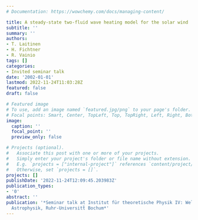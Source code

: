 ```yaml
---
# Documentation: https://wowchemy.com/docs/managing-content/

title: A steady-state two-fluid wave heating model for the solar wind
subtitle: ''
summary: ''
authors:
- T. Laitinen
- H. Fichtner
- R. Vainio
tags: []
categories:
- Invited seminar talk
date: '2002-01-01'
lastmod: 2022-11-24T11:03:28Z
featured: false
draft: false

# Featured image
# To use, add an image named `featured.jpg/png` to your page's folder.
# Focal points: Smart, Center, TopLeft, Top, TopRight, Left, Right, BottomLeft, Bottom, BottomRight.
image:
  caption: ''
  focal_point: ''
  preview_only: false

# Projects (optional).
#   Associate this post with one or more of your projects.
#   Simply enter your project's folder or file name without extension.
#   E.g. `projects = ["internal-project"]` references `content/project/deep-learning/index.md`.
#   Otherwise, set `projects = []`.
projects: []
publishDate: '2022-11-24T12:09:45.203983Z'
publication_types:
- '0'
abstract: ''
publication: '*Seminar talk at Institut für theoretische Physik IV: Weltraum- und
  Astrophysik, Ruhr-Universitẗ Bochum*'
---
```

